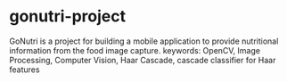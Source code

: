 gonutri-project
===============

GoNutri is a project for building a mobile application to provide nutritional information from the food image capture.
keywords:
OpenCV, Image Processing, Computer Vision, Haar Cascade, cascade classifier for Haar features
